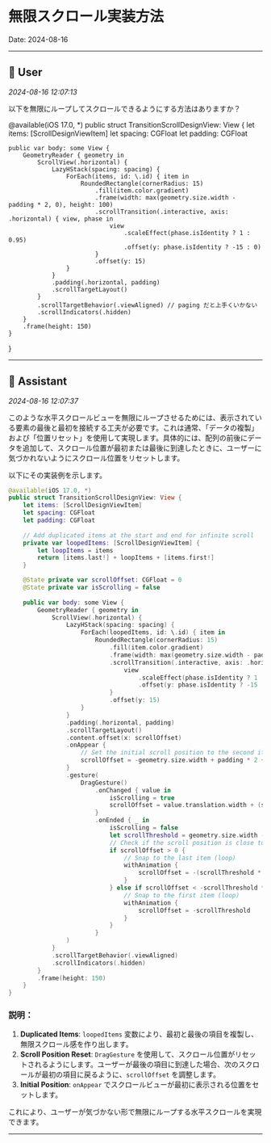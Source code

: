 # 無限スクロール実装方法

Date: 2024-08-16

---

## 👤 User
*2024-08-16 12:07:13*

以下を無限にループしてスクロールできるようにする方法はありますか？

@available(iOS 17.0, *)
public struct TransitionScrollDesignView: View {
    let items: [ScrollDesignViewItem]
    let spacing: CGFloat
    let padding: CGFloat

    public var body: some View {
        GeometryReader { geometry in
            ScrollView(.horizontal) {
                LazyHStack(spacing: spacing) {
                    ForEach(items, id: \.id) { item in
                        RoundedRectangle(cornerRadius: 15)
                            .fill(item.color.gradient)
                            .frame(width: max(geometry.size.width - padding * 2, 0), height: 100)
                            .scrollTransition(.interactive, axis: .horizontal) { view, phase in
                                view
                                    .scaleEffect(phase.isIdentity ? 1 : 0.95)
                                    .offset(y: phase.isIdentity ? -15 : 0)
                            }
                            .offset(y: 15)
                    }
                }
                .padding(.horizontal, padding)
                .scrollTargetLayout()
            }
            .scrollTargetBehavior(.viewAligned) // paging だと上手くいかない
            .scrollIndicators(.hidden)
        }
        .frame(height: 150)
    }
}

---

## 🤖 Assistant
*2024-08-16 12:07:37*

このような水平スクロールビューを無限にループさせるためには、表示されている要素の最後と最初を接続する工夫が必要です。これは通常、「データの複製」および「位置リセット」を使用して実現します。具体的には、配列の前後にデータを追加して、スクロール位置が最初または最後に到達したときに、ユーザーに気づかれないようにスクロール位置をリセットします。

以下にその実装例を示します。

```swift
@available(iOS 17.0, *)
public struct TransitionScrollDesignView: View {
    let items: [ScrollDesignViewItem]
    let spacing: CGFloat
    let padding: CGFloat
    
    // Add duplicated items at the start and end for infinite scroll
    private var loopedItems: [ScrollDesignViewItem] {
        let loopItems = items
        return [items.last!] + loopItems + [items.first!]
    }

    @State private var scrollOffset: CGFloat = 0
    @State private var isScrolling = false
    
    public var body: some View {
        GeometryReader { geometry in
            ScrollView(.horizontal) {
                LazyHStack(spacing: spacing) {
                    ForEach(loopedItems, id: \.id) { item in
                        RoundedRectangle(cornerRadius: 15)
                            .fill(item.color.gradient)
                            .frame(width: max(geometry.size.width - padding * 2, 0), height: 100)
                            .scrollTransition(.interactive, axis: .horizontal) { view, phase in
                                view
                                    .scaleEffect(phase.isIdentity ? 1 : 0.95)
                                    .offset(y: phase.isIdentity ? -15 : 0)
                            }
                            .offset(y: 15)
                    }
                }
                .padding(.horizontal, padding)
                .scrollTargetLayout()
                .content.offset(x: scrollOffset)
                .onAppear {
                    // Set the initial scroll position to the second item
                    scrollOffset = -geometry.size.width + padding * 2 + spacing
                }
                .gesture(
                    DragGesture()
                        .onChanged { value in
                            isScrolling = true
                            scrollOffset = value.translation.width + (scrollOffset)
                        }
                        .onEnded { _ in
                            isScrolling = false
                            let scrollThreshold = geometry.size.width - padding * 2 + spacing
                            // Check if the scroll position is close to the start or end
                            if scrollOffset > 0 {
                                // Snap to the last item (loop)
                                withAnimation {
                                    scrollOffset = -(scrollThreshold * CGFloat(items.count))
                                }
                            } else if scrollOffset < -scrollThreshold * CGFloat(items.count + 1) {
                                // Snap to the first item (loop)
                                withAnimation {
                                    scrollOffset = -scrollThreshold
                                }
                            }
                        }
                )
            }
            .scrollTargetBehavior(.viewAligned)
            .scrollIndicators(.hidden)
        }
        .frame(height: 150)
    }
}
```

### 説明：
1. **Duplicated Items**: `loopedItems` 変数により、最初と最後の項目を複製し、無限スクロール感を作り出します。
2. **Scroll Position Reset**: `DragGesture` を使用して、スクロール位置がリセットされるようにします。ユーザーが最後の項目に到達した場合、次のスクロールが最初の項目に戻るように、`scrollOffset` を調整します。
3. **Initial Position**: `onAppear` でスクロールビューが最初に表示される位置をセットします。

これにより、ユーザーが気づかない形で無限にループする水平スクロールを実現できます。

---
